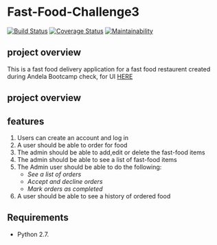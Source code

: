 # Fast-Food-Challenge3

[![Build Status](https://travis-ci.org/kafuuma/Fast-Food-Challenge3.svg?branch=develop)](https://travis-ci.org/kafuuma/Fast-Food-Challenge3)
[![Coverage Status](https://coveralls.io/repos/github/kafuuma/Fast-Food-Challenge3/badge.svg?branch=develop)](https://coveralls.io/github/kafuuma/Fast-Food-Challenge3?branch=develop)
[![Maintainability](https://api.codeclimate.com/v1/badges/c3c0e770ef8a700156c9/maintainability)](https://codeclimate.com/github/kafuuma/Fast-Food-Challenge3/maintainability)

## project overview

This is a fast food delivery application for a fast food restaurent created\
during Andela Bootcamp check, for UI [HERE](https://kafuuma.github.io/FAST-FOOD-APP/)


## project overview

## features

1. Users can create an account and log in
2. A user should be able to order for food
3. The admin should be able to add,edit or delete the fast-food items
4. The admin should be able to see a list of fast-food items
5. The Admin user should be able to do the following:
    * _See a list of orders_
    * _Accept and decline orders_
    * _Mark orders as completed_
6. A user should be able to see a history of ordered food

## Requirements
- Python 2.7.